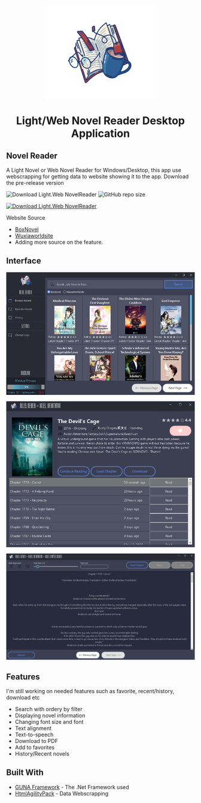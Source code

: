 <p align="center">
  <img src="Screenshots/ICON.png" height="250" width="300" title="NovelReader" alt="NovelReader">
</p>

<h1 align="center">Light/Web Novel Reader Desktop Application</h1>

## Novel Reader
A Light Novel or Web Novel Reader for Windows/Desktop, this app use webscrapping for getting data to website showing it to the app. Download the pre-release version

<img alt="Download Light.Web NovelReader" src="https://img.shields.io/sourceforge/dt/light-web-novelreader.svg" ></a>
<img alt="GitHub repo size" src="https://img.shields.io/github/repo-size/Keumjoh/NovelReader?label=Project%20Size">

<a href="https://sourceforge.net/projects/light-web-novelreader/files/latest/download"><img alt="Download Light.Web NovelReader" src="https://a.fsdn.com/con/app/sf-download-button" width=276 height=48 srcset="https://a.fsdn.com/con/app/sf-download-button?button_size=2x 2x"></a>

Website Source
 - [BoxNovel](https://boxnovel.com/)
 - [Wuxiaworldsite](https://Wuxiaworld.site/)
 - Adding more source on the feature.

## Interface
<p align="center">
  <img src="Screenshots/UI.PNG" title="NovelReader" alt="NovelReader">
</p>
<p align="center">
  <img src="Screenshots/UI1.PNG" title="NovelReader" alt="NovelReader">
</p>
<p align="center">
  <img src="Screenshots/UI2.PNG" title="NovelReader" alt="NovelReader">
</p>

## Features
I'm still working on needed features such as favorite, recent/history, download etc

 - Search with ordery by filter
 - Displaying novel information
 - Changing font size and font
 - Text alignment
 - Text-to-speech
 - Download to PDF
 - Add to favorites
 - History/Recent novels
 
 
 ## Built With

* [GUNA Framework](https://gunaframework.com/) - The .Net Framework used
* [HtmlAgilityPack](https://html-agility-pack.net/) - Data Webscrapping
